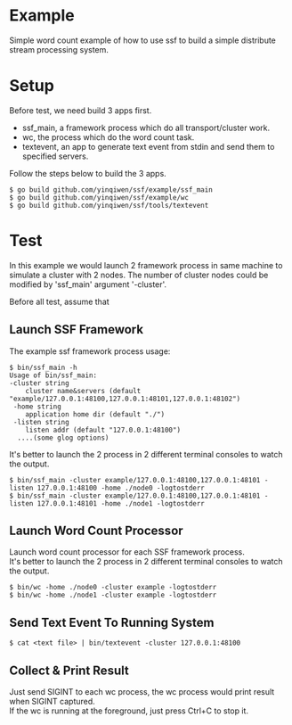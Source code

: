 # Example
Simple word count example of how to use ssf to build a simple distribute stream processing system.

# Setup
Before test, we need build 3 apps first.

- ssf_main, a framework process which do all transport/cluster work.
- wc, the process which do the word count task.
- textevent, an app to generate text event from stdin and send them to specified servers.

Follow the steps below to build the 3 apps.

    $ go build github.com/yinqiwen/ssf/example/ssf_main
    $ go build github.com/yinqiwen/ssf/example/wc
    $ go build github.com/yinqiwen/ssf/tools/textevent       
    

# Test
In this example we would launch 2 framework process in same machine to simulate a cluster with 2 nodes. The number of cluster nodes could be modified by 'ssf_main' argument '-cluster'.

Before all test, assume that
## Launch SSF Framework
The example ssf framework process usage:
    
    $ bin/ssf_main -h
    Usage of bin/ssf_main:
    -cluster string
        cluster name&servers (default "example/127.0.0.1:48100,127.0.0.1:48101,127.0.0.1:48102")
     -home string
        application home dir (default "./")
     -listen string
        listen addr (default "127.0.0.1:48100")
      ....(some glog options)

It's better to launch the 2 process in 2 different terminal consoles to watch the output.

    $ bin/ssf_main -cluster example/127.0.0.1:48100,127.0.0.1:48101 -listen 127.0.0.1:48100 -home ./node0 -logtostderr
    $ bin/ssf_main -cluster example/127.0.0.1:48100,127.0.0.1:48101 -listen 127.0.0.1:48101 -home ./node1 -logtostderr

## Launch Word Count Processor
Launch word count processor for each SSF framework process.   
It's better to launch the 2 process in 2 different terminal consoles to watch the output.

    $ bin/wc -home ./node0 -cluster example -logtostderr
    $ bin/wc -home ./node1 -cluster example -logtostderr

## Send Text Event To Running System
    $ cat <text file> | bin/textevent -cluster 127.0.0.1:48100
   
## Collect & Print Result
Just send SIGINT to each wc process, the wc process would print result when  SIGINT captured.  
If the wc is running at the foreground, just press Ctrl+C to stop it.







